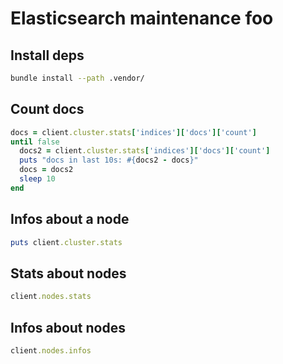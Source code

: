 # Elasticsearch maintenance foo

## Install deps

```sh
bundle install --path .vendor/
```

## Count docs

```ruby
docs = client.cluster.stats['indices']['docs']['count']
until false
  docs2 = client.cluster.stats['indices']['docs']['count']
  puts "docs in last 10s: #{docs2 - docs}"
  docs = docs2
  sleep 10
end
```

## Infos about a node

```ruby
puts client.cluster.stats
```

## Stats about nodes

```ruby
client.nodes.stats
```

## Infos about nodes

```ruby
client.nodes.infos
```
